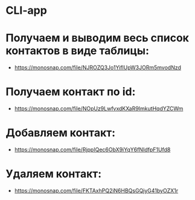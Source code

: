# CLI-app

# Получаем и выводим весь список контактов в виде таблицы:

- https://monosnap.com/file/NJROZQ3Jo1YiflUpW3JORm5mvodNzd

# Получаем контакт по id:

- https://monosnap.com/file/NOpUz9LwfvxdKXaR9ImkutHqdYZCWm

# Добавляем контакт:

- https://monosnap.com/file/RjppIQec6ObX9iYqY6fNIdfpF1Ufd8

# Удаляем контакт:

- https://monosnap.com/file/FKTAxhPQ2iN6HBQsGQjyG41byOZX1r
